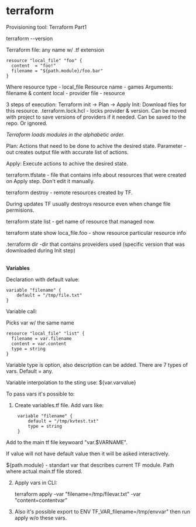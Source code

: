 # terraform
Provisioning tool:
Terraform Part1


terraform --version

Terraform file: any name w/ .tf extension

    resource "local_file" "foo" {
      content  = "foo!"
      filename = "${path.module}/foo.bar"
    }

Where resource type - local_file
Resource name - games
Arguments: filename & content
local - provider
file - resource


3 steps of execution:
Terraform init  -> Plan -> Apply
Init: Download files for this resource.
.terraform.lock.hcl - locks provider & version. Can be moved with project to save versions of providers if it needed. Can be saved to the repo. Or ignored.

<em>Terraform loads modules in the alphabetic order.</em>

Plan: Actions that need to be done to achive the desired state.
Parameter -out creates output file with accurate list of actions.

Apply: Execute actions to achive the desired state.

terraform.tfstate - file that contains info about resources that were created on Apply step. Don't edit it manually.


terraform destroy - remote resources created by TF.

During updates TF usually destroys resource even when change file permisions.


terraform state list - get name of resource that managed now.

terraform state show loca_file.foo - show resource particular resource info


.terraform dir -dir that contains proveiders used (specific version that was downloaded during Init step)

<br>
<b>Variables</b>

Declaration with default value:

    variable "filename" {
        default = "/tmp/file.txt"
    }

Variable call:

Picks var w/ the same name

    resource "local_file" "list" {
      filename = var.filename
      content = var.content
      type = string
    }

Variable type is option, also description can be added. There are 7 types of vars. Default = any.

Variable interpolation to the sting use: ${var.varvalue}

To pass vars it's possible to:

1. Create variables.tf file. Add vars like:

        variable "filename" {
            default = "/tmp/kvtest.txt"
            type = string
        }

Add to the main tf file keywoard "var.$VARNAME".

If value will not have default value then it will be asked interactively.

${path.module} - standart var that describes current TF module. Path where actual main.tf file stored.

2. Apply vars in CLI:

    terraform apply -var "filename=/tmp/filevar.txt" -var "content=contentvar"

3. Also it's possible export to ENV TF_VAR_filename=/tmp/envvar" then run apply w/o these vars.



